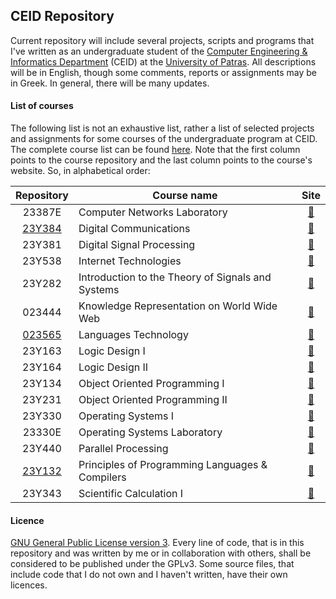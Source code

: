 ## CEID Repository
Current repository will include several projects, scripts and programs that I've written as an undergraduate student
of the [Computer Engineering & Informatics Department](https://www.ceid.upatras.gr/) (CEID) at the
[University of Patras](http://www.upatras.gr/). All descriptions will be in English, though some comments, reports or 
assignments may be in Greek. In general, there will be many updates.

#### List of courses
The following list is not an exhaustive list, rather a list of selected projects and assignments for some courses of 
the undergraduate program at CEID. The complete course list can be found 
[here](https://www.ceid.upatras.gr/en/undergraduate/courses). Note that the first column points to the course 
repository and the last column points to the course's website. So, in alphabetical order:

| Repository | Course name                                               | Site |
|:-------------:| --------------------------------------------------------- |:--------------------------------------:|
| 23387E      | Computer Networks Laboratory | [:link:](https://www.ceid.upatras.gr/en/undergraduate/courses/23387%CE%95) |
| [23Y384](https://github.com/gkffzs/CEID/tree/master/23Y384)      | Digital Communications | [:link:](https://www.ceid.upatras.gr/en/undergraduate/courses/23%CE%A5384) |
| 23Y381      | Digital Signal Processing | [:link:](https://www.ceid.upatras.gr/en/undergraduate/courses/23%CE%A5381) |
| 23Y538      | Internet Technologies | [:link:](https://www.ceid.upatras.gr/en/undergraduate/courses/23%CE%A5538) |
| 23Y282      | Introduction to the Theory of Signals and Systems | [:link:](https://www.ceid.upatras.gr/en/undergraduate/courses/23%CE%A5282) |
| 023444      | Knowledge Representation on World Wide Web | [:link:](https://www.ceid.upatras.gr/en/undergraduate/courses/23444) |
| [023565](https://github.com/gkffzs/CEID/tree/master/023565)      | Languages Technology | [:link:](https://www.ceid.upatras.gr/en/undergraduate/courses/23565) |
| 23Y163      | Logic Design I | [:link:](https://www.ceid.upatras.gr/en/undergraduate/courses/23%CE%A5163) |
| 23Y164      | Logic Design II | [:link:](https://www.ceid.upatras.gr/en/undergraduate/courses/23%CE%A5164) |
| 23Y134      | Object Oriented Programming I | [:link:](https://www.ceid.upatras.gr/en/undergraduate/courses/23%CE%A5134) |
| 23Y231      | Object Oriented Programming II | [:link:](https://www.ceid.upatras.gr/en/undergraduate/courses/23%CE%A5231) |
| 23Y330      | Operating Systems I | [:link:](https://www.ceid.upatras.gr/en/undergraduate/courses/23%CE%A5330) |
| 23330E      | Operating Systems Laboratory | [:link:](https://www.ceid.upatras.gr/en/undergraduate/courses/23330%CE%95) |
| 23Y440      | Parallel Processing | [:link:](https://www.ceid.upatras.gr/en/undergraduate/courses/23%CE%A5440) |
| [23Y132](https://github.com/gkffzs/CEID/tree/master/23Y132)      | Principles of Programming Languages & Compilers | [:link:](https://www.ceid.upatras.gr/en/undergraduate/courses/23%CE%A5132) |
| 23Y343      | Scientific Calculation I | [:link:](https://www.ceid.upatras.gr/en/undergraduate/courses/23%CE%A5343) |

#### Licence
[GNU General Public License version 3](https://www.gnu.org/licenses/gpl-3.0.en.html). Every line of code, that is in
this repository and was written by me or in collaboration with others, shall be considered to be published under the GPLv3.
Some source files, that include code that I do not own and I haven't written, have their own licences.
